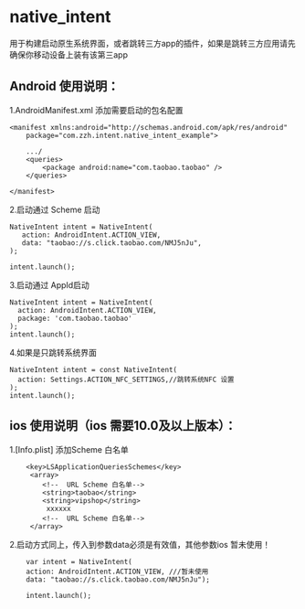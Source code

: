 # native_intent

用于构建启动原生系统界面，或者跳转三方app的插件，如果是跳转三方应用请先确保你移动设备上装有该第三app

## Android 使用说明：

 1.AndroidManifest.xml 添加需要启动的包名配置

	<manifest xmlns:android="http://schemas.android.com/apk/res/android"
		package="com.zzh.intent.native_intent_example">
		
		.../
		<queries>
			<package android:name="com.taobao.taobao" />
		</queries>

	</manifest>

 2.启动通过 Scheme 启动

    NativeIntent intent = NativeIntent(
       action: AndroidIntent.ACTION_VIEW,
       data: "taobao://s.click.taobao.com/NMJ5nJu",
    );
        
    intent.launch();

 3.启动通过 AppId启动

    NativeIntent intent = NativeIntent(
      action: AndroidIntent.ACTION_VIEW,
      package: 'com.taobao.taobao'
    );
    intent.launch();


 4.如果是只跳转系统界面
  
    NativeIntent intent = const NativeIntent(
      action: Settings.ACTION_NFC_SETTINGS,//跳转系统NFC 设置
    );
    intent.launch();

## ios 使用说明（ios 需要10.0及以上版本）：

 1.[Info.plist] 添加Scheme 白名单

        <key>LSApplicationQueriesSchemes</key>
         <array>
            <!--  URL Scheme 白名单-->
            <string>taobao</string>
            <string>vipshop</string>
             xxxxxx
            <!--  URL Scheme 白名单-->
         </array>

 2.启动方式同上，传入到参数data必须是有效值，其他参数ios 暂未使用！

        var intent = NativeIntent(
        action: AndroidIntent.ACTION_VIEW, ///暂未使用
        data: "taobao://s.click.taobao.com/NMJ5nJu");
    
        intent.launch();